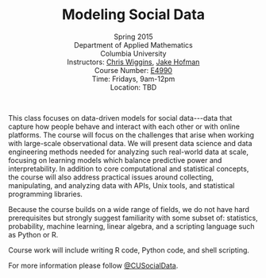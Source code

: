 <center>
<h1>Modeling Social Data</h1>

Spring 2015<br/>
Department of Applied Mathematics<br/>
Columbia University<br/>
Instructors: <a href="http://www.columbia.edu/~chw2">Chris Wiggins</a>, <a href="http://jakehofman.com">Jake Hofman</a><br/>
Course Number: <a href="http://www.columbia.edu/cu/bulletin/uwb/subj/APMA/E4990-20151-001/">E4990</a><br/>
Time: Fridays, 9am-12pm<br/>
Location: TBD<br/>
</center>
<br/>

This class focuses on data-driven models for social data---data that capture how people behave and interact with each other or with online platforms.  The course will focus on the challenges that arise when working with large-scale observational data.  We will present data science and data engineering methods needed for analyzing such real-world data at scale, focusing on learning models which balance predictive power and interpretability.  In addition to core computational and statistical concepts, the course will also address practical issues around collecting, manipulating, and analyzing data with APIs, Unix tools, and statistical programming libraries.

Because the course builds on a wide range of fields, we do not have hard prerequisites but strongly suggest familiarity with some subset of: statistics, probability, machine learning, linear algebra, and a scripting language such as Python or R.  

Course work will include writing R code, Python code, and shell scripting.

For more information please follow [@CUSocialData]( https://twitter.com/CUSocialData ).
